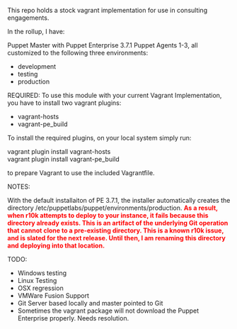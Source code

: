 This repo holds a stock vagrant implementation for use in consulting engagements.

In the rollup, I have:

Puppet Master with Puppet Enterprise 3.7.1
Puppet Agents 1-3, all customized to the following three environments:
- development
- testing
- production

REQUIRED:
To use this module with your current Vagrant Implementation, you have to install two vagrant plugins:
- vagrant-hosts<br>
- vagrant-pe_build<br>

To install the required plugins, on your local system simply run:

vagrant plugin install vagrant-hosts<br>
vagrant plugin install vagrant-pe_build<br>

to prepare Vagrant to use the included Vagrantfile.

NOTES:

With the default installaiton of PE 3.7.1, the installer automatically creates the directory 
/etc/puppetlabs/puppet/environments/production. <strong><font color="red"> As a result, when r10k attempts to deploy
to your instance, it fails because this directory already exists.  This is an artifact of the
underlying Git operation that cannot clone to a pre-existing directory.  This is a known r10k
issue, and is slated for the next release.  Until then, I am renaming this directory and 
deploying into that location.</font></strong>

TODO:
- Windows testing
- Linux Testing
- OSX regression
- VMWare Fusion Support
- Git Server based locally and master pointed to Git
- Sometimes the vagrant package will not download the Puppet Enterprise properly.  Needs resolution.
